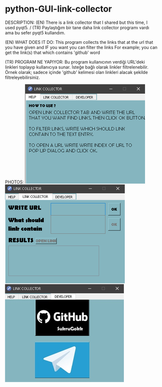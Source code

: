 # python-GUI-link-collector
DESCRIPTION: (EN) There is a link collector that I shared but this time, I used pyqt5. / (TR) Paylaştığım bir tane daha link collector programı vardı ama bu sefer pyqt5 kullandım.

(EN)
WHAT DOES IT DO: This program collects the links that at the url that you have given and IF you want you can filter the links For example; you can get the link(s) that which contains 'github' word

(TR)
PROGRAM NE YAPIYOR: Bu program kullanıcının verdiği URL'deki linkleri toplayıp kullanıcıya sunar. İsteğe bağlı olarak linkler filtrelenebilir. Örnek olarak; sadece içinde 'github' kelimesi olan linkleri alacak şekilde filtreleyebilirsiniz.

PHOTOS:
![alt text](https://github.com/SukruGokk/python-GUI-link-collector/blob/master/photo1.jpg)
![alt text](https://github.com/SukruGokk/python-GUI-link-collector/blob/master/photo2.jpg)
![alt text](https://github.com/SukruGokk/python-GUI-link-collector/blob/master/photo3.jpg)
